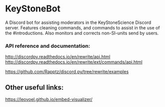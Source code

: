 # KeyStoneBot
A Discord bot for assisting moderators in the KeyStoneScience Discord server.
Features cleaning commands, and commands to assist in the use of the #introductions.
Also monitors and corrects non-SI-units send by users.


### API reference and documentation:
http://discordpy.readthedocs.io/en/rewrite/api.html
http://discordpy.readthedocs.io/en/rewrite/ext/commands/api.html

https://github.com/Rapptz/discord.py/tree/rewrite/examples


## Other useful links:
https://leovoel.github.io/embed-visualizer/
